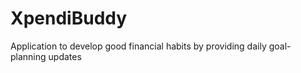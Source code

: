 # XpendiBuddy
Application to develop good financial habits by providing daily goal-planning updates
